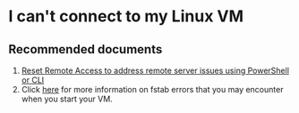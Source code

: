 <properties  
              pageTitle="I can't connect to my Linux VM"
              description="I can't connect to my Linux VM"
              service="microsoft.compute"
              resource="virtualmachines"
              authors="tiag"
              displayOrder="34"
              selfHelpType="resource"
              supportTopicIds="32615530"
              resourceTags="linux,redhat,Ubuntu"
              productPesIds="14749"
              cloudEnvironments="public"
/>

# I can't connect to my Linux VM

## **Recommended documents**

1. [Reset Remote Access to address remote server issues using PowerShell or CLI](https://docs.microsoft.com/azure/virtual-machines/troubleshooting/troubleshoot-ssh-connection)
2. Click [here](https://support.microsoft.com/help/3206699/azure-linux-vm-cannot-start-because-of-fstab-errors) for more information on fstab errors that you may encounter when you start your VM.
